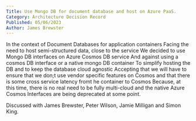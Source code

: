 ```yaml
---
Title: Use Mongo DB for document database and host on Azure PaaS.
Category: Architecture Decision Record
Published: 05/06/2023
Author: James Brewster
---
```

In the context of Document Databases for application containers
Facing the need to host semi-structured data, close to the service
We decided to use Mongo DB interfaces on Azure Cosmos DB service
And against using a cosmos DB interface or a native mongo DB container
To simplify hosting the DB and to keep the database cloud agnostic
Accepting that we will have to ensure that we don;t use vendor specific features on Cosmos and that there is some cross service latency fromt he container to Cosmos
Because, at this time, there is no real need to be fully multi-cloud and the native Azure Cosmos Interfaces are being deprecated at some point.

Discussed with James Brewster, Peter Wilson, Jamie Milligan and Simon King.